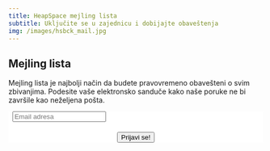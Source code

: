 ```yaml
---
title: HeapSpace mejling lista
subtitle: Uključite se u zajednicu i dobijajte obaveštenja
img: /images/hsbck_mail.jpg
---
```


## Mejling lista

Mejling lista je najbolji način da budete pravovremeno obavešteni o svim zbivanjima.
Podesite vaše elektronsko sanduče kako naše poruke ne bi završile kao neželjena pošta.

<!-- Begin MailChimp Signup Form -->
<!--link href="//cdn-images.mailchimp.com/embedcode/classic-081711.css" rel="stylesheet" type="text/css"-->
<style type="text/css">
	#mc_embed_signup{background:#fff; clear:left; }
</style>
<div id="mc_embed_signup">
<form action="//heapspace.us7.list-manage.com/subscribe/post?u=2354f3fc5dde09a7d159dc997&amp;id=32ecae45b2" method="post" id="mc-embedded-subscribe-form" name="mc-embedded-subscribe-form" class="validate" target="_blank" novalidate>
    <div id="mc_embed_signup_scroll">
<div class="mc-field-group">
	<label for="mce-EMAIL">&nbsp;</label>
	<input type="email" value="" name="EMAIL" class="required email" id="mce-EMAIL"  placeholder="Email adresa">
</div>
	<div id="mce-responses" class="clear">
		<div class="response" id="mce-error-response" style="display:none"></div>
		<div class="response" id="mce-success-response" style="display:none"></div>
	</div>
    <div style="position: absolute; left: -5000px;" aria-hidden="true"><input type="text" name="b_2354f3fc5dde09a7d159dc997_32ecae45b2" tabindex="-1" value=""></div>
    <div class="clear" style="margin-top: 20px; text-align: center;"><input type="submit" value="Prijavi se!" name="subscribe" id="mc-embedded-subscribe" class="special"></div>
    </div>
</form>
</div>
<!--End mc_embed_signup-->